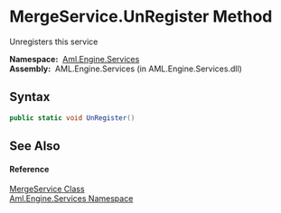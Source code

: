 MergeService.UnRegister Method
==============================
Unregisters this service

  **Namespace:**  [Aml.Engine.Services][1]  
  **Assembly:**  AML.Engine.Services (in AML.Engine.Services.dll)

Syntax
------

```csharp
public static void UnRegister()
```


See Also
--------

#### Reference
[MergeService Class][2]  
[Aml.Engine.Services Namespace][1]  

[1]: ../README.md
[2]: README.md
[3]: https://www.automationml.org
[4]: ../../icons/logoShade.png